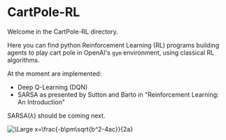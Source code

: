 # CartPole-RL

Welcome in the CartPole-RL directory.

Here you can find python Reinforcement Learning (RL) programs building agents to play cart pole in OpenAI's `gym` environment, using classical RL algorithms.

At the moment are implemented:

 - Deep Q-Learning (DQN)
 - SARSA as presented by Sutton and Barto in "Reinforcement Learning: An Introduction"

SARSA($\lambda$) should be coming next.

![\Large x=\frac{-b\pm\sqrt{b^2-4ac}}{2a}](https://latex.codecogs.com/svg.latex?\Large&space;x=\frac{-b\pm\sqrt{b^2-4ac}}{2a}) 
